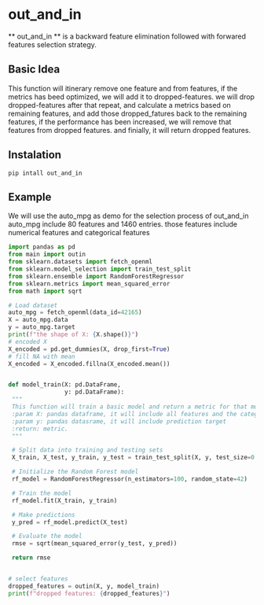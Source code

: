 # out_and_in
 ** out_and_in ** is a backward feature elimination followed with forwared features selection strategy. 

## Basic Idea
This function will itinerary remove one feature and from features, if the metrics has beed optimized, we will add it to dropped-features.
we will drop dropped-features after that repeat, and calculate a metrics based on remaining features, and add those dropped_fatures 
 back to the remaining features, if the performance has been increased, we will remove that features from dropped features. and finially,
it will return dropped features. 


## Instalation
```commandline
pip intall out_and_in
```

## Example
We will use the auto_mpg as demo for the selection process of out_and_in
auto_mpg include 80 features and 1460 entries. those features include 
numerical features and categorical features

```python
import pandas as pd
from main import outin
from sklearn.datasets import fetch_openml
from sklearn.model_selection import train_test_split
from sklearn.ensemble import RandomForestRegressor
from sklearn.metrics import mean_squared_error
from math import sqrt

# Load dataset
auto_mpg = fetch_openml(data_id=42165)
X = auto_mpg.data
y = auto_mpg.target
print(f"the shape of X: {X.shape()}")
# encoded X
X_encoded = pd.get_dummies(X, drop_first=True)
# fill NA with mean
X_encoded = X_encoded.fillna(X_encoded.mean())


def model_train(X: pd.DataFrame,
                y: pd.DataFrame):
 """
 This function will train a basic model and return a metric for that model , we take random forest as a example here.
 :param X: pandas dataframe, it will include all features and the categorical features have been encoded.
 :param y: pandas datasrame, it will include prediction target
 :return: metric.
 """

 # Split data into training and testing sets
 X_train, X_test, y_train, y_test = train_test_split(X, y, test_size=0.2, random_state=42)

 # Initialize the Random Forest model
 rf_model = RandomForestRegressor(n_estimators=100, random_state=42)

 # Train the model
 rf_model.fit(X_train, y_train)

 # Make predictions
 y_pred = rf_model.predict(X_test)

 # Evaluate the model
 rmse = sqrt(mean_squared_error(y_test, y_pred))

 return rmse


# select features
dropped_features = outin(X, y, model_train)
print(f"dropped features: {dropped_features}")
```


